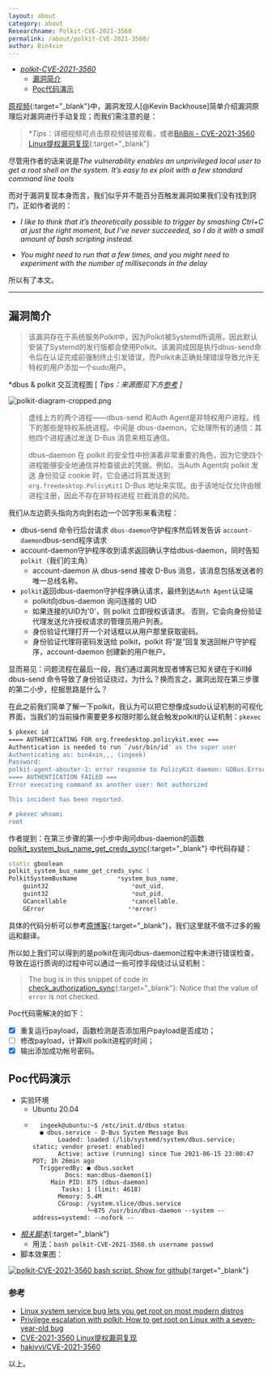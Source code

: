 ```yaml
---
layout: about
category: about
Researchname: Polkit-CVE-2021-3560
permalink: /about/polkit-CVE-2021-3560/
author: Bin4xin
---
```


- [*polkit-CVE-2021-3560*](#polkit-cve-2021-3560)
  - [漏洞简介](#%E6%BC%8F%E6%B4%9E%E7%AE%80%E4%BB%8B)
  - [Poc代码演示](#poc%E4%BB%A3%E7%A0%81%E6%BC%94%E7%A4%BA)

[原视频](https://www.youtube.com/watch?v=QZhz64yEd0g){:target="_blank"}中，漏洞发现人[@Kevin Backhouse]简单介绍漏洞原理后对漏洞进行手动复现；而我们需注意的是：

> **Tips*：详细视频可点击原视频链接观看，或者[BiliBili - CVE-2021-3560 Linux提权漏洞复现](https://www.bilibili.com/video/BV12o4y1y7gC){:target="_blank"}

尽管用作者的话来说是*The vulnerability enables an unprivileged local user to get a root shell on the system. It’s easy to ex
ploit with a few standard command line tools*

而对于漏洞复现本身而言，我们似乎并不能百分百触发漏洞如果我们没有找到窍门，正如作者说的：

- *I like to think that it’s theoretically possible to trigger by smashing Ctrl+C at just the right moment, but
 I’ve never succeeded, so I do it with a small amount of bash scripting instead.*

- *You might need to run that a few times, and you might need to experiment with the number of milliseconds in the delay*

所以有了本文。

---

## 漏洞简介

> 该漏洞存在于系统服务Polkit中，因为Polkit被Systemd所调用，因此默认安装了Systemd的发行版都会使用Polkit。该漏洞成因是执行dbus-send命令后在认证完成前强制终止引发错误，而Polkit未正确处理错误导致允许无特权的用户添加一个sudo用户。

*dbus & polkit 交互流程图 [ *Tips：来源图见下方[参考](#%E5%8F%82%E8%80%83) ]*

![polkit-diagram-cropped.png](https://i.loli.net/2021/11/18/xjdayuWoI6Zseb3.png)

>虚线上方的两个进程——dbus-send 和Auth Agent是非特权用户进程。线下的那些是特权系统进程。中间是 dbus-daemon，它处理所有的通信：其他四个进程通过发送 D-Bus 消息来相互通信。
>
>dbus-daemon 在 polkit 的安全性中扮演着非常重要的角色，因为它使四个进程能够安全地通信并检查彼此的凭据。例如，当Auth Agent向 polkit 发送
>身份验证 cookie 时，它会通过将其发送到 `org.freedesktop.PolicyKit1` D-Bus 地址来实现。由于该地址仅允许由根进程注册，因此不存在非特权进程
>拦截消息的风险。 

我们从左边箭头指向方向到右边一个凹字形来看流程：

- dbus-send 命令行后台请求 `dbus-daemon`守护程序然后转发告诉 `account-daemon`dbus-send程序请求
- account-daemon守护程序收到请求返回确认字给dbus-daemon，同时告知`polkit`（我们的主角）
    - account-daemon 从 dbus-send 接收 D-Bus 消息，该消息包括发送者的唯一总线名称。 
- `polkit`返回dbus-daemon守护程序确认请求，最终到达`Auth Agent`认证端
    - polkit向dbus-daemon 询问连接的 UID
    - 如果连接的UID为'0'，则 polkit 立即授权该请求。 否则，它会向身份验证代理发送允许授权请求的管理员用户列表。
    - 身份验证代理打开一个对话框以从用户那里获取密码。
    - 身份验证代理将密码发送给 polkit，polkit 将“是”回复发送回帐户守护程序，account-daemon 创建新的用户帐户。

显而易见：问题流程在最后一段，我们通过漏洞发现者博客已知关键在于Kill掉dbus-send 命令导致了身份验证绕过，为什么？换而言之，漏洞出现在第三步骤的第二小步，挖掘思路是什么？

在此之前我们简单了解一下polkit，我认为可以把它想像成sudo认证机制的可视化界面，当我们的当前操作需要更多权限时那么就会触发polkit的认证机制：`pkexec`

```bash
$ pkexec id
==== AUTHENTICATING FOR org.freedesktop.policykit.exec ===
Authentication is needed to run `/usr/bin/id' as the super user
Authenticating as: bin4xin,,, (ingeek)
Password: 
polkit-agent-abouter-1: error response to PolicyKit daemon: GDBus.Error:org.freedesktop.PolicyKit1.Error.Failed: No session for cookie
==== AUTHENTICATION FAILED ===
Error executing command as another user: Not authorized

This incident has been reported.

# pkexec whoami
root
```

作者提到：在第三步骤的第一小步中询问dbus-daemon的函数[polkit_system_bus_name_get_creds_sync](https://gitlab.freedesktop.org/polkit/polkit/-/blob/bfa5036bfb93582c5a87c44b847957479d911e38/src/polkit/polkitsystembusname.c#L388){:target="_blank"}
中代码存疑：

```cpp
static gboolean
polkit_system_bus_name_get_creds_sync (
PolkitSystemBusName           *system_bus_name,
    guint32                       *out_uid,
    guint32                       *out_pid,
    GCancellable                  *cancellable,
    GError                       **error)
```

具体的代码分析可以参考[原博客](https://github.blog/2021-06-10-privilege-escalation-polkit-root-on-linux-with-bug/#vulnerability){:target="_blank"}，我们这里就不做不过多的搬运和翻译。

所以如上我们可以得到的是polkit在询问dbus-daemon过程中未进行错误检查，导致在运行质询的过程中可以通过一些可控手段绕过认证机制：

> The bug is in this snippet of code in [check_authorization_sync](https://gitlab.freedesktop.org/polkit/polkit/-/blob/ff4c2144f0fb1325275887d9e254117fcd8a1b52/src/polkitbackend/polkitbackendinteractiveauthority.c#L1121){:target="_blank"}:
> Notice that the value of `error` is not checked.


Poc代码需解决的如下：

- [x]  重复运行payload，函数检测是否添加用户payload是否成功；
- [ ]  修改payload，计算kill polkit进程的时间；
- [x]  输出添加成功帐号密码。

## Poc代码演示 

- 实验环境
    - Ubuntu 20.04
    - ```
        ingeek@ubuntu:~$ /etc/init.d/dbus status
        ● dbus.service - D-Bus System Message Bus
             Loaded: loaded (/lib/systemd/system/dbus.service; static; vendor preset: enabled)
             Active: active (running) since Tue 2021-06-15 23:00:47 PDT; 1h 26min ago
        TriggeredBy: ● dbus.socket
               Docs: man:dbus-daemon(1)
           Main PID: 875 (dbus-daemon)
              Tasks: 1 (limit: 4618)
             Memory: 5.4M
             CGroup: /system.slice/dbus.service
                     └─875 /usr/bin/dbus-daemon --system --address=systemd: --nofork --
      ```
- [*相关脚本*](https://github.com/Bin4xin/bigger-than-bigger/blob/master/CoVV/polkit-CVE-2021-3560/polkit-CVE-2021-3560.sh){:target="_blank"}
    - 用法：`bash polkit-CVE-2021-3560.sh username passwd`
- 脚本效果图：

[![polkit-CVE-2021-3560 bash script. Show for github](https://res.cloudinary.com/marcomontalbano/image/upload/v1623830928/video_to_markdown/images/youtube--fRAcxMjbY44-c05b58ac6eb4c4700831b2b3070cd403.jpg)](https://youtu.be/fRAcxMjbY44 "polkit-CVE-2021-3560 bash script. Show for github"){:target="_blank"}

### 参考
- [Linux system service bug lets you get root on most modern distros](https://www.bleepingcomputer.com/news/security/linux-system-service-bug-lets-you-get-root-on-most-modern-distros/)
- [Privilege escalation with polkit: How to get root on Linux with a seven-year-old bug](https://github.blog/2021-06-10-privilege-escalation-polkit-root-on-linux-with-bug/)
- [CVE-2021-3560 Linux提权漏洞复现](https://www.bilibili.com/video/BV12o4y1y7gC)
- [<i class="fa fa-github"></i> hakivvi/CVE-2021-3560](https://github.com/hakivvi/CVE-2021-3560/blob/main/exploit.c)

以上。